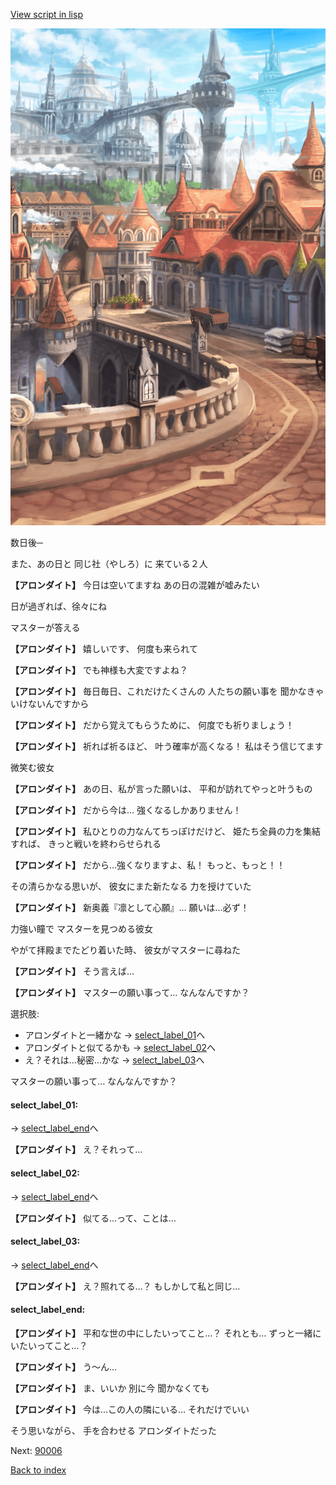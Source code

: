 [View script in lisp](../scripts/10074204.txt)

![town.png](../images/backgrounds/town.png)

数日後─

また、あの日と
同じ社（やしろ）に
来ている２人

**【アロンダイト】**
今日は空いてますね
あの日の混雑が嘘みたい

日が過ぎれば、徐々にね

マスターが答える

**【アロンダイト】**
嬉しいです、
何度も来られて

**【アロンダイト】**
でも神様も大変ですよね？

**【アロンダイト】**
毎日毎日、これだけたくさんの
人たちの願い事を
聞かなきゃいけないんですから

**【アロンダイト】**
だから覚えてもらうために、
何度でも祈りましょう！

**【アロンダイト】**
祈れば祈るほど、
叶う確率が高くなる！
私はそう信じてます

微笑む彼女

**【アロンダイト】**
あの日、私が言った願いは、
平和が訪れてやっと叶うもの

**【アロンダイト】**
だから今は…
強くなるしかありません！

**【アロンダイト】**
私ひとりの力なんてちっぽけだけど、
姫たち全員の力を集結すれば、
きっと戦いを終わらせられる

**【アロンダイト】**
だから…強くなりますよ、私！
もっと、もっと！！

その清らかなる思いが、
彼女にまた新たなる
力を授けていた

**【アロンダイト】**
新奥義『凛として心願』…
願いは…必ず！

力強い瞳で
マスターを見つめる彼女

やがて拝殿までたどり着いた時、
彼女がマスターに尋ねた

**【アロンダイト】**
そう言えば…

**【アロンダイト】**
マスターの願い事って…
なんなんですか？

選択肢:
- アロンダイトと一緒かな → [select_label_01](#select_label_01)へ
- アロンダイトと似てるかも → [select_label_02](#select_label_02)へ
- え？それは…秘密…かな → [select_label_03](#select_label_03)へ

マスターの願い事って…
なんなんですか？

#### select_label_01:
 → [select_label_end](#select_label_end)へ

**【アロンダイト】**
え？それって…

#### select_label_02:
 → [select_label_end](#select_label_end)へ

**【アロンダイト】**
似てる…って、ことは…

#### select_label_03:
 → [select_label_end](#select_label_end)へ

**【アロンダイト】**
え？照れてる…？
もしかして私と同じ…

#### select_label_end:

**【アロンダイト】**
平和な世の中にしたいってこと…？
それとも…
ずっと一緒にいたいってこと…？

**【アロンダイト】**
う～ん…

**【アロンダイト】**
ま、いいか
別に今 聞かなくても

**【アロンダイト】**
今は…この人の隣にいる…
それだけでいい

そう思いながら、
手を合わせる
アロンダイトだった


Next: [90006](90006.md)

[Back to index](index.md)
